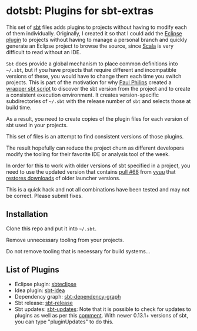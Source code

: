 dotsbt: Plugins for sbt-extras
==================

This set of [sbt](https://github.com/sbt/sbt "sbt home") files adds plugins
to projects without having to modify each of them individually.
Originally, I created it so that I could add the
[Eclipse plugin](https://github.com/typesafehub/sbteclipse "eclipse plugin")
to projects without having to manage a personal branch and quickly generate an
Eclipse project to browse the source, since [Scala](http://www.scala-lang.org/)
is very difficult to read without an IDE.

`Sbt` does provide a global mechanism to place common definitions into `~/.sbt`,
but if you have projects that require different and incompatible versions of these,
you would have to change them each time you switch projects.  This is part of the
motivation for why [Paul Philips](https://github.com/paulp) created a
[wrapper sbt script](https://github.com/paulp/sbt-extras "rebel cut")
to discover the sbt version from the project and to create a consistent execution environment.
It creates version-specific subdirectories of `~/.sbt` with the release number of `sbt`
and selects those at build time.

As a result, you need to create copies of the plugin files for each
version of sbt used in your projects.

This set of files is an attempt to find consistent versions of those plugins.

The result hopefully can reduce the project churn as different developers
modify the tooling for their favorite IDE or analysis tool of the week.

In order for this to work with older versions of sbt specified in a project,
you need to use the updated version that contains
[pull #68](https://github.com/paulp/sbt-extras/pull/68 "pull #68")
from [yyuu](https://github.com/yyuu "yyuu") that
[restores downloads](https://github.com/yyuu/sbt-extras "sbt-extras")
of older launcher versions.

This is a quick hack and not all combinations have been tested and may not be correct.
Please submit fixes.

## Installation

Clone this repo and put it into `~/.sbt`.

Remove unnecessary tooling from your projects.

Do not remove tooling that is necessary for build systems...

## List of Plugins

* Eclipse plugin:   [sbteclipse](https://github.com/typesafehub/sbteclipse "sbteclipse")
* Idea plugin:      [sbt-idea](https://github.com/mpeltonen/sbt-idea "sbt-idea")
* Dependency graph: [sbt-dependency-graph](https://github.com/jrudolph/sbt-dependency-graph "sbt-dependency-graph")
* Sbt release:      [sbt-release](https://github.com/sbt/sbt-release "sbt-release")
* Sbt updates:      [sbt-updates](https://github.com/rtimush/sbt-updates "sbt-updates"):
Note that it is possible to check for updates to plugins as well as per this [comment](https://github.com/rtimush/sbt-updates/issues/10#issuecomment-28617595 "plugin updates").  With newer 0.13.1+ versions of sbt, you can type "pluginUpdates" to do this.

